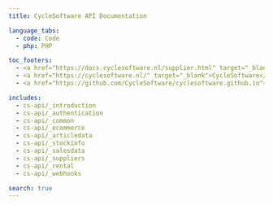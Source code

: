 ```yaml
---
title: CycleSoftware API Documentation

language_tabs:
  - code: Code
  - php: PHP

toc_footers:
  - <a href="https://docs.cyclesoftware.nl/supplier.html" target="_blank">Suppliers Docs</a>
  - <a href="https://cyclesoftware.nl/" target="_blank">CycleSoftware</a>
  - <a href="https://github.com/CycleSoftware/cyclesoftware.github.io">Contribute to the docs</a>

includes:
  - cs-api/_introduction
  - cs-api/_authentication
  - cs-api/_common
  - cs-api/_ecommerce
  - cs-api/_articledata
  - cs-api/_stockinfo
  - cs-api/_salesdata
  - cs-api/_suppliers
  - cs-api/_rental
  - cs-api/_webhooks

search: true
---
```

